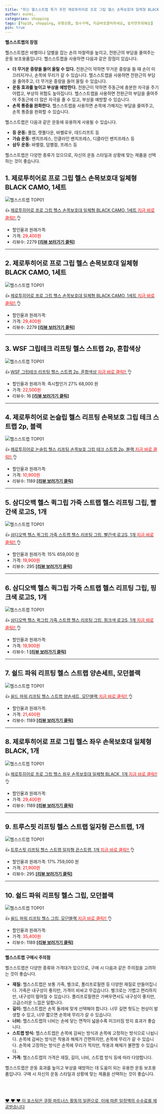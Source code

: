 ```yaml
---
title: "최신 헬스스트랩 특가 추천 제로투히어로 프로 그립 헬스 손목보호대 일체형 BLACK CAMO, 1세트 비교 장점"
author: eunmi.
categories: shopping
tags: [Top10, shopping, 유행상품, 필수구매, 지금바로클릭하세요, 놓치면후회해요]
pin: true
---
```

**헬스스트랩의 장점**

헬스스트랩은 바벨이나 덤벨을 잡는 손의 마찰력을 높이고, 전완근의 부담을 줄여주는 운동 보조용품입니다. 헬스스트랩을 사용하면 다음과 같은 장점이 있습니다.

* **더 무거운 중량을 들어 올릴 수 있다.** 전완근이 약하면 무거운 중량을 들 때 손이 미끄러지거나, 손목에 무리가 갈 수 있습니다. 헬스스트랩을 사용하면 전완근의 부담을 줄여주고, 더 무거운 중량을 들어 올릴 수 있습니다.
* **운동 효과를 높이고 부상을 예방한다.** 전완근이 약하면 주동근에 충분한 자극을 주기 어렵고, 부상의 위험도 높아집니다. 헬스스트랩을 사용하면 전완근의 부담을 줄여주어 주동근에 더 많은 자극을 줄 수 있고, 부상을 예방할 수 있습니다.
* **손목 통증을 완화한다.** 헬스스트랩을 사용하면 손목에 가해지는 부담을 줄여주고, 손목 통증을 완화할 수 있습니다.

헬스스트랩은 다음과 같은 운동에 유용하게 사용될 수 있습니다.

* **등 운동:** 풀업, 랫풀다운, 바벨로우, 데드리프트 등
* **가슴 운동:** 벤치프레스, 인클라인 벤치프레스, 디클라인 벤치프레스 등
* **삼두 운동:** 바벨컬, 덤벨컬, 프레스 등

헬스스트랩은 다양한 종류가 있으므로, 자신의 운동 스타일과 상황에 맞는 제품을 선택하는 것이 좋습니다.

   

## 1. 제로투히어로 프로 그립 헬스 손목보호대 일체형 BLACK CAMO, 1세트

![헬스스트랩 TOP01](https://thumbnail9.coupangcdn.com/thumbnails/remote/230x230ex/image/retail/images/2375810242141267-8f986195-98fc-42c4-b56d-3d93dba98189.jpg)


👍 [제로투히어로 프로 그립 헬스 손목보호대 일체형 BLACK CAMO, 1세트 <font color=red> 지금 바로 클릭!! </font> ](https://link.coupang.com/re/AFFSDP?lptag=AF3617701&subid=GithubCoopas&pageKey=2270488247&traceid=V0-153&itemId=3893405160&vendorItemId=71878019668) 👌 


- 할인율과 원래가격: 
- 가격: <span style='color:red'>29,400원</span>
- 리뷰수: 2279  [**[리뷰 보러가기 클릭]**](https://link.coupang.com/re/AFFSDP?lptag=AF3617701&subid=GithubCoopas&pageKey=2270488247&traceid=V0-153&itemId=3893405160&vendorItemId=71878019668)

---


   

## 2. 제로투히어로 프로 그립 헬스 손목보호대 일체형 BLACK CAMO, 1세트

![헬스스트랩 TOP01](https://thumbnail9.coupangcdn.com/thumbnails/remote/230x230ex/image/retail/images/2375810242141267-8f986195-98fc-42c4-b56d-3d93dba98189.jpg)


👍 [제로투히어로 프로 그립 헬스 손목보호대 일체형 BLACK CAMO, 1세트 <font color=red> 지금 바로 클릭!! </font> ](https://link.coupang.com/re/AFFSDP?lptag=AF3617701&subid=GithubCoopas&pageKey=2270488247&traceid=V0-153&itemId=3893405160&vendorItemId=71878019668) 👌 


- 할인율과 원래가격: 
- 가격: <span style='color:red'>29,400원</span>
- 리뷰수: 2279  [**[리뷰 보러가기 클릭]**](https://link.coupang.com/re/AFFSDP?lptag=AF3617701&subid=GithubCoopas&pageKey=2270488247&traceid=V0-153&itemId=3893405160&vendorItemId=71878019668)

---


   

## 3. WSF 그립테크 리프팅 헬스 스트랩 2p, 혼합색상

![헬스스트랩 TOP01](https://thumbnail8.coupangcdn.com/thumbnails/remote/230x230ex/image/vendor_inventory/24b4/f901218d653b3a8bce3e33a68f47c3d616c0a357a2086f2cdaa5938eb7c2.jpg)


👍 [WSF 그립테크 리프팅 헬스 스트랩 2p, 혼합색상 <font color=red> 지금 바로 클릭!! </font> ](https://link.coupang.com/re/AFFSDP?lptag=AF3617701&subid=GithubCoopas&pageKey=4823996902&traceid=V0-153&itemId=6217397457&vendorItemId=85658004333) 👌 


- 할인율과 원래가격: 즉시할인가 27%  68,000   원
- 가격: <span style='color:red'>22,500원</span>
- 리뷰수: 16  [**[리뷰 보러가기 클릭]**](https://link.coupang.com/re/AFFSDP?lptag=AF3617701&subid=GithubCoopas&pageKey=4823996902&traceid=V0-153&itemId=6217397457&vendorItemId=85658004333)

---


   

## 4. 제로투히어로 논슬립 헬스 리프팅 손목보호 그립 테크 스트랩 2p, 블랙

![헬스스트랩 TOP01](https://thumbnail6.coupangcdn.com/thumbnails/remote/230x230ex/image/retail/images/2020/10/23/10/3/7f4b3fae-98fa-4058-abf7-5ec8a341918f.jpg)


👍 [제로투히어로 논슬립 헬스 리프팅 손목보호 그립 테크 스트랩 2p, 블랙 <font color=red> 지금 바로 클릭!! </font> ](https://link.coupang.com/re/AFFSDP?lptag=AF3617701&subid=GithubCoopas&pageKey=6731316586&traceid=V0-153&itemId=15685537807&vendorItemId=71914090131) 👌 


- 할인율과 원래가격: 
- 가격: <span style='color:red'>10,900원</span>
- 리뷰수: 1189  [**[리뷰 보러가기 클릭]**](https://link.coupang.com/re/AFFSDP?lptag=AF3617701&subid=GithubCoopas&pageKey=6731316586&traceid=V0-153&itemId=15685537807&vendorItemId=71914090131)

---


   

## 5. 삼디오백 헬스 퀵그립 가죽 스트랩 헬스 리프팅 그립, 빨간색 로고S, 1개

![헬스스트랩 TOP01](https://thumbnail10.coupangcdn.com/thumbnails/remote/230x230ex/image/vendor_inventory/0361/79deb9243857749829fa03ab39b2f42f2dc2509d9e32f4ea0b60f9cb7b17.jpg)


👍 [삼디오백 헬스 퀵그립 가죽 스트랩 헬스 리프팅 그립, 빨간색 로고S, 1개 <font color=red> 지금 바로 클릭!! </font> ](https://link.coupang.com/re/AFFSDP?lptag=AF3617701&subid=GithubCoopas&pageKey=7596722720&traceid=V0-153&itemId=20086476036&vendorItemId=87204677272) 👌 


- 할인율과 원래가격: 15%  659,000   원
- 가격: <span style='color:red'>19,900원</span>
- 리뷰수: 295  [**[리뷰 보러가기 클릭]**](https://link.coupang.com/re/AFFSDP?lptag=AF3617701&subid=GithubCoopas&pageKey=7596722720&traceid=V0-153&itemId=20086476036&vendorItemId=87204677272)

---


   

## 6. 삼디오백 헬스 퀵그립 가죽 스트랩 헬스 리프팅 그립, 핑크색 로고S, 1개

![헬스스트랩 TOP01](https://thumbnail6.coupangcdn.com/thumbnails/remote/230x230ex/image/vendor_inventory/54c3/2efd258b3b3fb7368ea3103d576ff66f652ae19aa6f3c2251608e69c8656.jpg)


👍 [삼디오백 헬스 퀵그립 가죽 스트랩 헬스 리프팅 그립, 핑크색 로고S, 1개 <font color=red> 지금 바로 클릭!! </font> ](https://link.coupang.com/re/AFFSDP?lptag=AF3617701&subid=GithubCoopas&pageKey=7596722720&traceid=V0-153&itemId=20086476035&vendorItemId=87204677324) 👌 


- 할인율과 원래가격: 
- 가격: <span style='color:red'>19,900원</span>
- 리뷰수: 1  [**[리뷰 보러가기 클릭]**](https://link.coupang.com/re/AFFSDP?lptag=AF3617701&subid=GithubCoopas&pageKey=7596722720&traceid=V0-153&itemId=20086476035&vendorItemId=87204677324)

---


   

## 7. 쉴드 파워 리프팅 헬스 스트랩 양손세트, 모던블랙

![헬스스트랩 TOP01](https://thumbnail6.coupangcdn.com/thumbnails/remote/230x230ex/image/retail/images/1155512286930144-60198632-7a53-489e-82a6-4823d330bf2c.jpg)


👍 [쉴드 파워 리프팅 헬스 스트랩 양손세트, 모던블랙 <font color=red> 지금 바로 클릭!! </font> ](https://link.coupang.com/re/AFFSDP?lptag=AF3617701&subid=GithubCoopas&pageKey=4888736375&traceid=V0-153&itemId=6370361868&vendorItemId=73665549919) 👌 


- 할인율과 원래가격: 
- 가격: <span style='color:red'>21,400원</span>
- 리뷰수: 1189  [**[리뷰 보러가기 클릭]**](https://link.coupang.com/re/AFFSDP?lptag=AF3617701&subid=GithubCoopas&pageKey=4888736375&traceid=V0-153&itemId=6370361868&vendorItemId=73665549919)

---


   

## 8. 제로투히어로 프로 그립 헬스 좌우 손목보호대 일체형 BLACK, 1개

![헬스스트랩 TOP01](https://thumbnail8.coupangcdn.com/thumbnails/remote/230x230ex/image/retail/images/1637211059741349-6cecca3f-64a8-41d3-8f4e-c0a0989ab638.jpg)


👍 [제로투히어로 프로 그립 헬스 좌우 손목보호대 일체형 BLACK, 1개 <font color=red> 지금 바로 클릭!! </font> ](https://link.coupang.com/re/AFFSDP?lptag=AF3617701&subid=GithubCoopas&pageKey=7590113467&traceid=V0-153&itemId=20055020190&vendorItemId=73245654393) 👌 


- 할인율과 원래가격: 
- 가격: <span style='color:red'>29,400원</span>
- 리뷰수: 1189  [**[리뷰 보러가기 클릭]**](https://link.coupang.com/re/AFFSDP?lptag=AF3617701&subid=GithubCoopas&pageKey=7590113467&traceid=V0-153&itemId=20055020190&vendorItemId=73245654393)

---


   

## 9. 트루스핏 리프팅 헬스 스트랩 일자형 끈스트랩, 1개

![헬스스트랩 TOP01](https://thumbnail10.coupangcdn.com/thumbnails/remote/230x230ex/image/vendor_inventory/060c/40507947e2c38733d5e6db3604a1ba19c1e357e4a7ed76b27dc0b077bb8e.jpg)


👍 [트루스핏 리프팅 헬스 스트랩 일자형 끈스트랩, 1개 <font color=red> 지금 바로 클릭!! </font> ](https://link.coupang.com/re/AFFSDP?lptag=AF3617701&subid=GithubCoopas&pageKey=7655182008&traceid=V0-153&itemId=20379355853&vendorItemId=85617707677) 👌 


- 할인율과 원래가격: 17%  759,000   원
- 가격: <span style='color:red'>21,900원</span>
- 리뷰수: 295  [**[리뷰 보러가기 클릭]**](https://link.coupang.com/re/AFFSDP?lptag=AF3617701&subid=GithubCoopas&pageKey=7655182008&traceid=V0-153&itemId=20379355853&vendorItemId=85617707677)

---


   

## 10. 쉴드 파워 리프팅 헬스 그립, 모던블랙

![헬스스트랩 TOP01](https://thumbnail10.coupangcdn.com/thumbnails/remote/230x230ex/image/retail/images/8464789992381-6b0b5dae-722a-46d2-a5aa-81465b1f4488.jpg)


👍 [쉴드 파워 리프팅 헬스 그립, 모던블랙 <font color=red> 지금 바로 클릭!! </font> ](https://link.coupang.com/re/AFFSDP?lptag=AF3617701&subid=GithubCoopas&pageKey=4834689166&traceid=V0-153&itemId=6242894874&vendorItemId=73538655800) 👌 


- 할인율과 원래가격: 
- 가격: <span style='color:red'>35,400원</span>
- 리뷰수: 1189  [**[리뷰 보러가기 클릭]**](https://link.coupang.com/re/AFFSDP?lptag=AF3617701&subid=GithubCoopas&pageKey=4834689166&traceid=V0-153&itemId=6242894874&vendorItemId=73538655800)

---
**헬스스트랩 구매시 주의점**

헬스스트랩은 다양한 종류와 가격대가 있으므로, 구매 시 다음과 같은 주의점을 고려하는 것이 좋습니다.

* **재질:** 헬스스트랩은 보통 가죽, 벨크로, 폴리프로필렌 등 다양한 재질로 만들어집니다. 가죽은 내구성이 좋지만, 가격이 비싸고 무겁습니다. 벨크로는 가볍고 편리하지만, 내구성이 떨어질 수 있습니다. 폴리프로필렌은 가벼우면서도 내구성이 좋지만, 고급스러운 느낌은 덜합니다.
* **길이:** 헬스스트랩은 손목 둘레에 맞게 선택해야 합니다. 너무 길면 헛도는 현상이 발생할 수 있고, 너무 짧으면 손목에 무리가 갈 수 있습니다.
* **너비:** 헬스스트랩의 너비는 손에 닿는 면적이 넓을수록 미끄러짐 방지 효과가 좋습니다.
* **스트랩 방식:** 헬스스트랩은 손목에 감싸는 방식과 손목에 고정하는 방식으로 나뉩니다. 손목에 감싸는 방식은 착용과 해체가 간편하지만, 손목에 무리가 갈 수 있습니다. 손목에 고정하는 방식은 손목에 무리가 적지만, 착용과 해체가 불편할 수 있습니다.
* **가격:** 헬스스트랩의 가격은 재질, 길이, 너비, 스트랩 방식 등에 따라 다양합니다.

헬스스트랩은 운동 효과를 높이고 부상을 예방하는 데 도움이 되는 유용한 운동 보조용품입니다. 구매 시 자신의 운동 스타일과 상황에 맞는 제품을 선택하는 것이 좋습니다.<br><br><br><br><br> [ ❤ ❤ ❤ 이 포스팅은 쿠팡 파트너스 활동의 일환으로, 이에 따른 일정액의 수수료를 제공받습니다](https://link.coupang.com/a/bcEFyh)